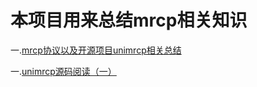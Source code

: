 # 本项目用来总结mrcp相关知识

一.[mrcp协议以及开源项目unimrcp相关总结](https://github.com/wty4427300/mrcp/blob/master/1.md)

一.[unimrcp源码阅读（一）](https://github.com/wty4427300/mrcp/blob/master/2.md)

